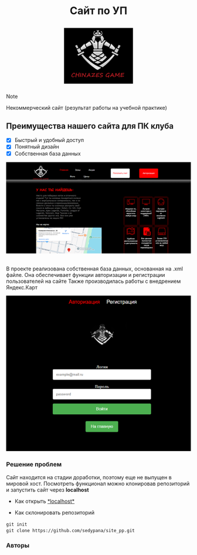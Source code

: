 <h1 align="center"> Сайт по УП </h1>
<h2 align="center"> 


 
![logo](./Photki/Рисунок1.png)

</h2>

> [!NOTE]  
> Некоммерческий сайт (результат работы на учебной практике)


## Преимущества нашего сайта для ПК клуба
- [x] Быстрый и удобный доступ
- [x] Понятный дизайн
- [x] Собственная база данных

![logo](./Photki/Рисунок2.png)

## 

В проекте реализована собственная база данных, основанная на .xml файле. Она обеспечивает функции авторизации и регистрации пользователей на сайте
Также производилась работы с внедрением Яндекс.Карт

![logo](./Photki/Рисунок3.png)

### Решение проблем
Сайт находится на стадии доработки, поэтому еще не выпущен в мировой хост. Посмотреть функционал можно клонировав репозиторий и запустить сайт через **localhost**
- <p style="text-align: left;"> Как открыть 
    <a href="https://strelokhalfer.github.io/mv-help/page/01_11_08.html">*localhost*</a> </p>
  
- <p style="text-align: left;"> Как склонировать репозиторий<br> 
 ```git init```<br>```git clone https://github.com/sedypana/site_pp.git```
</p>

### Авторы


